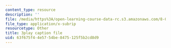 ```yaml
---
content_type: resource
description: ''
file: /media/https%3A/open-learning-course-data-rc.s3.amazonaws.com/8-03sc-physics-iii-vibrations-and-waves-fall-2016/63f675f44e5754be8475125f5b2cd8d9_TjxR7lAwWhI.vtt
file_type: application/x-subrip
resourcetype: Other
title: 3play caption file
uid: 63f675f4-4e57-54be-8475-125f5b2cd8d9
---
```

